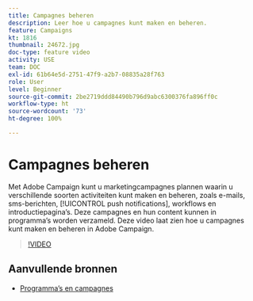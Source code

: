 ```yaml
---
title: Campagnes beheren
description: Leer hoe u campagnes kunt maken en beheren.
feature: Campaigns
kt: 1816
thumbnail: 24672.jpg
doc-type: feature video
activity: USE
team: DOC
exl-id: 61b64e5d-2751-47f9-a2b7-08835a28f763
role: User
level: Beginner
source-git-commit: 2be2719ddd84490b796d9abc6300376fa896ff0c
workflow-type: ht
source-wordcount: '73'
ht-degree: 100%

---
```


# Campagnes beheren

Met Adobe Campaign kunt u marketingcampagnes plannen waarin u verschillende soorten activiteiten kunt maken en beheren, zoals e-mails, sms-berichten, [!UICONTROL push notifications], workflows en introductiepagina’s. Deze campagnes en hun content kunnen in programma’s worden verzameld. Deze video laat zien hoe u campagnes kunt maken en beheren in Adobe Campaign.

>[!VIDEO](https://video.tv.adobe.com/v/24672?quality=12)

## Aanvullende bronnen

* [Programma’s en campagnes](https://experienceleague.adobe.com/docs/campaign-standard/using/getting-started/marketing-plans/programs-and-campaigns.html?lang=nl#getting-started)
